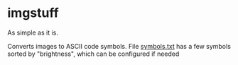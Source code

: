 # imgstuff
As simple as it is.

Converts images to ASCII code symbols. File [symbols.txt](https://github.com/MaxSprog/imgstuff/blob/master/symbols.txt) has a few symbols sorted by "brightness",
which can be configured if needed
